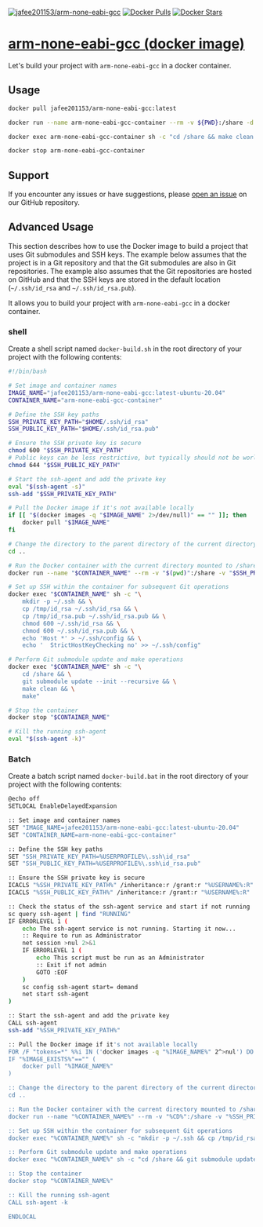 [![jafee201153/arm-none-eabi-gcc](https://github.com/leoli0605/docker-arm-none-eabi-gcc/actions/workflows/publish.yml/badge.svg)](https://github.com/leoli0605/docker-arm-none-eabi-gcc/actions/workflows/publish.yml)
[![Docker Pulls](https://img.shields.io/docker/pulls/jafee201153/arm-none-eabi-gcc.svg)](https://hub.docker.com/r/jafee201153/arm-none-eabi-gcc/)
[![Docker Stars](https://img.shields.io/docker/stars/jafee201153/arm-none-eabi-gcc.svg)](https://hub.docker.com/r/jafee201153/arm-none-eabi-gcc/)

# [arm-none-eabi-gcc (docker image)](https://hub.docker.com/r/jafee201153/arm-none-eabi-gcc)

Let's build your project with `arm-none-eabi-gcc` in a docker container.

## Usage

```bash
docker pull jafee201153/arm-none-eabi-gcc:latest
```

```bash
docker run --name arm-none-eabi-gcc-container --rm -v ${PWD}:/share -d -it jafee201153/arm-none-eabi-gcc:latest sh
```

```bash
docker exec arm-none-eabi-gcc-container sh -c "cd /share && make clean && make"
```

```bash
docker stop arm-none-eabi-gcc-container
```

## Support

If you encounter any issues or have suggestions, please [open an issue](https://github.com/leoli0605/docker-arm-none-eabi-gcc/issues) on our GitHub repository.

## Advanced Usage

This section describes how to use the Docker image to build a project that uses Git submodules and SSH keys. The example below assumes that the project is in a Git repository and that the Git submodules are also in Git repositories. The example also assumes that the Git repositories are hosted on GitHub and that the SSH keys are stored in the default location (`~/.ssh/id_rsa` and `~/.ssh/id_rsa.pub`).

It allows you to build your project with `arm-none-eabi-gcc` in a docker container.

### shell

Create a shell script named `docker-build.sh` in the root directory of your project with the following contents:

```bash
#!/bin/bash

# Set image and container names
IMAGE_NAME="jafee201153/arm-none-eabi-gcc:latest-ubuntu-20.04"
CONTAINER_NAME="arm-none-eabi-gcc-container"

# Define the SSH key paths
SSH_PRIVATE_KEY_PATH="$HOME/.ssh/id_rsa"
SSH_PUBLIC_KEY_PATH="$HOME/.ssh/id_rsa.pub"

# Ensure the SSH private key is secure
chmod 600 "$SSH_PRIVATE_KEY_PATH"
# Public keys can be less restrictive, but typically should not be world-writable
chmod 644 "$SSH_PUBLIC_KEY_PATH"

# Start the ssh-agent and add the private key
eval "$(ssh-agent -s)"
ssh-add "$SSH_PRIVATE_KEY_PATH"

# Pull the Docker image if it's not available locally
if [[ "$(docker images -q "$IMAGE_NAME" 2>/dev/null)" == "" ]]; then
    docker pull "$IMAGE_NAME"
fi

# Change the directory to the parent directory of the current directory
cd ..

# Run the Docker container with the current directory mounted to /share
docker run --name "$CONTAINER_NAME" --rm -v "$(pwd)":/share -v "$SSH_PRIVATE_KEY_PATH:/tmp/id_rsa" -v "$SSH_PUBLIC_KEY_PATH:/tmp/id_rsa.pub" -d -it "$IMAGE_NAME" sh

# Set up SSH within the container for subsequent Git operations
docker exec "$CONTAINER_NAME" sh -c "\
    mkdir -p ~/.ssh && \
    cp /tmp/id_rsa ~/.ssh/id_rsa && \
    cp /tmp/id_rsa.pub ~/.ssh/id_rsa.pub && \
    chmod 600 ~/.ssh/id_rsa && \
    chmod 600 ~/.ssh/id_rsa.pub && \
    echo 'Host *' > ~/.ssh/config && \
    echo '  StrictHostKeyChecking no' >> ~/.ssh/config"

# Perform Git submodule update and make operations
docker exec "$CONTAINER_NAME" sh -c "\
    cd /share && \
    git submodule update --init --recursive && \
    make clean && \
    make"

# Stop the container
docker stop "$CONTAINER_NAME"

# Kill the running ssh-agent
eval "$(ssh-agent -k)"
```

### Batch

Create a batch script named `docker-build.bat` in the root directory of your project with the following contents:

```bash
@echo off
SETLOCAL EnableDelayedExpansion

:: Set image and container names
SET "IMAGE_NAME=jafee201153/arm-none-eabi-gcc:latest-ubuntu-20.04"
SET "CONTAINER_NAME=arm-none-eabi-gcc-container"

:: Define the SSH key paths
SET "SSH_PRIVATE_KEY_PATH=%USERPROFILE%\.ssh\id_rsa"
SET "SSH_PUBLIC_KEY_PATH=%USERPROFILE%\.ssh\id_rsa.pub"

:: Ensure the SSH private key is secure
ICACLS "%SSH_PRIVATE_KEY_PATH%" /inheritance:r /grant:r "%USERNAME%:R"
ICACLS "%SSH_PUBLIC_KEY_PATH%" /inheritance:r /grant:r "%USERNAME%:R"

:: Check the status of the ssh-agent service and start if not running
sc query ssh-agent | find "RUNNING"
IF ERRORLEVEL 1 (
    echo The ssh-agent service is not running. Starting it now...
    :: Require to run as Administrator
    net session >nul 2>&1
    IF ERRORLEVEL 1 (
        echo This script must be run as an Administrator
        :: Exit if not admin
        GOTO :EOF
    )
    sc config ssh-agent start= demand
    net start ssh-agent
)

:: Start the ssh-agent and add the private key
CALL ssh-agent
ssh-add "%SSH_PRIVATE_KEY_PATH%"

:: Pull the Docker image if it's not available locally
FOR /F "tokens=*" %%i IN ('docker images -q "%IMAGE_NAME%" 2^>nul') DO SET "IMAGE_EXISTS=%%i"
IF "%IMAGE_EXISTS%"=="" (
    docker pull "%IMAGE_NAME%"
)

:: Change the directory to the parent directory of the current directory
cd ..

:: Run the Docker container with the current directory mounted to /share
docker run --name "%CONTAINER_NAME%" --rm -v "%CD%":/share -v "%SSH_PRIVATE_KEY_PATH%":/tmp/id_rsa -v "%SSH_PUBLIC_KEY_PATH%":/tmp/id_rsa.pub -d -it "%IMAGE_NAME%" sh

:: Set up SSH within the container for subsequent Git operations
docker exec "%CONTAINER_NAME%" sh -c "mkdir -p ~/.ssh && cp /tmp/id_rsa ~/.ssh/id_rsa && cp /tmp/id_rsa.pub ~/.ssh/id_rsa.pub && chmod 600 ~/.ssh/id_rsa && chmod 600 ~/.ssh/id_rsa.pub && echo 'Host *' > ~/.ssh/config && echo '  StrictHostKeyChecking no' >> ~/.ssh/config"

:: Perform Git submodule update and make operations
docker exec "%CONTAINER_NAME%" sh -c "cd /share && git submodule update --init --recursive && make clean && make"

:: Stop the container
docker stop "%CONTAINER_NAME%"

:: Kill the running ssh-agent
CALL ssh-agent -k

ENDLOCAL
```
